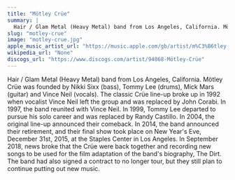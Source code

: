 ```yaml
---
title: "Mötley Crüe"
summary: |
  Hair / Glam Metal (Heavy Metal) band from Los Angeles, California. Mötley Crüe was founded by Nikki Sixx (bass), Tommy Lee (drums), Mick Mars (guitar) and Vince Neil (vocals). The classic Crüe line-up broke up in 1992 when vocalist Vince Neil left the group and was replaced by John Corabi. In 1997, the band reunited with Vince Neil. In 1999, Tommy Lee departed to pursue his solo career and was replaced by Randy Castillo. In 2004, the original line-up announced their comeback. In 2014, the band announced their retirement, and their final show took place on New Year's Eve, December 31st, 2015, at the Staples Center in Los Angeles. In September 2018, news broke that the Crüe were back together and recording new songs to be used for the film adaptation of the band's biography, The Dirt. The band had also signed a contract to no longer tour, but they still plan to continue putting out new music.
slug: "motley-crue"
image: "motley-crue.jpg"
apple_music_artist_url: "https://music.apple.com/gb/artist/m%C3%B6tley-cr%C3%BCe/284113"
wikipedia_url: "None"
discogs_url: "https://www.discogs.com/artist/94068-Mötley-Crüe"
---
```


Hair / Glam Metal (Heavy Metal) band from Los Angeles, California. Mötley Crüe was founded by Nikki Sixx (bass), Tommy Lee (drums), Mick Mars (guitar) and Vince Neil (vocals). The classic Crüe line-up broke up in 1992 when vocalist Vince Neil left the group and was replaced by John Corabi. In 1997, the band reunited with Vince Neil. In 1999, Tommy Lee departed to pursue his solo career and was replaced by Randy Castillo. In 2004, the original line-up announced their comeback. In 2014, the band announced their retirement, and their final show took place on New Year's Eve, December 31st, 2015, at the Staples Center in Los Angeles. In September 2018, news broke that the Crüe were back together and recording new songs to be used for the film adaptation of the band's biography, The Dirt. The band had also signed a contract to no longer tour, but they still plan to continue putting out new music.
